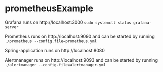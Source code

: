 # prometheusExample

Grafana runs on http://localhost:3000  `sudo systemctl status grafana-server`

Prometheus runs on http://localhost:9090 and can be started by running `./prometheus --config.file=prometheus.yml`

Spring-application runs on http://localhost:8080

Alertmanager runs on http://localhost:9093 and can be started by running `./alertmanager --config.file=alertmanager.yml`